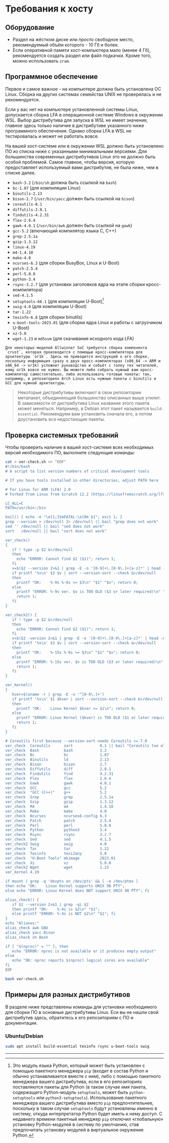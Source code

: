 # Требования к хосту

## Оборудование

- Раздел на жёстком диске или просто свободное место, рекомендуемый объём которого - 10 Гб и более.
- Если оперативной памяти хост-компьютера мало (менее 4 Гб), рекомендуется создать раздел или файл подкачки. Кроме того, можно использовать `zram`.

## Программное обеспечение

Первое и самое важное - на компьютере должна быть установлена ОС Linux. Сборка на других системах семейства UNIX не проверялась и не рекомендуется.

Если у вас нет на компьютере установленной системы Linux, допускается сборка LFA в операционной системе Windows в окружении WSL. Выбор дистрибутива для запуска в WSL не имеет значения, главное здесь только наличие в дистрибутиве указанного ниже программного обеспечения. Однако сборка LFA в WSL не тестировалась и может не работать вовсе.

На вашей хост-системе или в окружении WSL должно быть установлено ПО из списка ниже с указанными минимальными версиями. Для большинства современных дистрибутивов Linux это не должно быть особой проблемой. Самое главное, чтобы версия, которую предоставляет используемый вами дистрибутив, не была ниже, чем в списке далее.

- `bash-3.2` (`/bin/sh` должна быть ссылкой на `bash`)
- `bc-1.07` (для компиляции Linux)
- `binutils-2.13`
- `bison-2.7` (`/usr/bin/yacc` должен быть ссылкой на `bison`)
- `coreutils-8.1`
- `diffutils-2.8.1`
- `findutils-4.2.31`
- `flex-2.6.4`
- `gawk-4.0.1` (`/usr/bin/awk` должен быть ссылкой на `gawk`)
- `gcc-5.2` (влючающий компилятор языка С, C++)
- `grep-2.5.1a`
- `gzip-1.3.12`
- `linux-4.19`
- `m4-1.4.10`
- `make-4.0`
- `ncurses-6.3` (для сборки BusyBox, Linux и U-Boot)
- `patch-2.5.4`
- `perl-5.8.8`
- `python-3.4`
- `rsync-3.2.7` (для установки заголовков ядра на этапе сборки кросс-компилятора)
- `sed-4.1.5`
- `setuptools-66.1` (для компиляции U-Boot)[^1]
- `swig-4.0` (для компиляции U-Boot)
- `tar-1.22`
- `texinfo-6.8` (для сборки binutils)
- `u-boot-tools-2023.01` (для сборки ядра Linux и работы с загрузчиком U-Boot)
- `xz-5.0`
- `wget-1.23` и `md5sum` (для скачивания исходного кода LFA)

```admonish warning title="Внимание"
Для некоторых моделей Allwinner SoC требуется сборка компонента `crust`, которая производится с помощью кросс-компилятора для архитектуры `or1k`. Здесь не приводится инструкций о его сборке, поскольку информация сразу о двух кросс-компиляторах (x86_64 -> ARM и x86_64 -> or1k) усложнит руководство и собьёт с толку тех читателей, кому or1k вовсе не нужен. Вы можете либо собрать нужный вам кросс-компилятор самостоятельно, либо использовать готовые пакеты: так, например, в репозиториях Arch Linux есть нужные пакеты с binutils и GCC для нужной архитектуры.
```

> Некоторые дистрибутивы включают в свои репозитории метапакет, объединяющий большинство описанных выше утилит. В зависимости от дистрибутива Linux название этого пакета может меняться. Например, в Debian этот пакет называется `build-essential`. Рекомендуем вам установить сначала его, а потом доустановить все недостающие пакеты.

## Проверка системных требований

Чтобы проверить наличие в вашей хост-системе всех необходимых версий необходимого ПО, выполните следующие команды:

```bash
cat > ver-check.sh << "EOF"
#!/bin/bash
# A script to list version numbers of critical development tools

# If you have tools installed in other directories, adjust PATH here

# For Linux for ARM (LFA) 2.0
# Forked from Linux from Scratch 12.2 (https://linuxfromscratch.org/lfs/view/stable-systemd/chapter02/hostreqs.html)

LC_ALL=C 
PATH=/usr/bin:/bin

bail() { echo -e "\e[1;31mFATAL:\e[0m $1"; exit 1; }
grep --version > /dev/null 2> /dev/null || bail "grep does not work"
sed '' /dev/null || bail "sed does not work"
sort   /dev/null || bail "sort does not work"

ver_check()
{
   if ! type -p $2 &>/dev/null
   then 
     echo "ERROR: Cannot find $2 ($1)"; return 1; 
   fi
   v=$($2 --version 2>&1 | grep -E -o '[0-9]+\.[0-9\.]+[a-z]*' | head -n1)
   if printf '%s\n' $3 $v | sort --version-sort --check &>/dev/null
   then 
     printf "OK:    %-9s %-6s >= $3\n" "$1" "$v"; return 0;
   else 
     printf "ERROR: %-9s ver. $v is TOO OLD ($3 or later required)\n" "$1"; 
     return 1; 
   fi
}

ver_check2() {
   if ! type -p $2 &>/dev/null
   then 
     echo "ERROR: Cannot find $2 ($1)"; return 1; 
   fi
   v=$($2 -version 2>&1 | grep -E -o '[0-9]+\.[0-9\.]+[a-z]*' | head -n1)
   if printf '%s\n' $3 $v | sort --version-sort --check &>/dev/null
   then 
     printf "OK:    %-15s %-6s >= $3\n" "$1" "$v"; return 0;
   else 
     printf "ERROR: %-15s ver. $v is TOO OLD ($3 or later required)\n" "$1"; 
     return 1; 
   fi
}

ver_kernel()
{
   kver=$(uname -r | grep -E -o '^[0-9\.]+')
   if printf '%s\n' $1 $kver | sort --version-sort --check &>/dev/null
   then 
     printf "OK:    Linux Kernel $kver >= $1\n"; return 0;
   else 
     printf "ERROR: Linux Kernel ($kver) is TOO OLD ($1 or later required)\n" "$kver"; 
     return 1; 
   fi
}

# Coreutils first because --version-sort needs Coreutils >= 7.0
ver_check  Coreutils      sort            8.1 || bail "Coreutils too old, stop"
ver_check  Bash           bash            3.2
ver_check  Bc             bc              1.07
ver_check  Binutils       ld              2.13
ver_check  Bison          bison           2.7
ver_check  Diffutils      diff            2.8.1
ver_check  Findutils      find            4.2.31
ver_check  Flex           flex            2.6.4
ver_check  Gawk           gawk            4.0.1
ver_check  GCC            gcc             5.2
ver_check  "GCC (C++)"    g++             5.2
ver_check  Grep           grep            2.5.1a
ver_check  Gzip           gzip            1.3.12
ver_check  M4             m4              1.4.10
ver_check  Make           make            4.0
ver_check  Ncurses        ncurses6-config 6.3
ver_check  Patch          patch           2.5.4
ver_check  Perl           perl            5.8.8
ver_check  Python         python3         3.4
ver_check  Rsync          rsync           3.2.7
ver_check  Sed            sed             4.1.5
ver_check2 Swig           swig            4.0
ver_check  Tar            tar             1.22
ver_check  Texinfo        texi2any        5.0
ver_check  "U-Boot Tools" mkimage         2023.01
ver_check  Xz             xz              5.0.0
ver_check2 Wget           wget            1.23
ver_kernel 4.19

if mount | grep -q 'devpts on /dev/pts' && [ -e /dev/ptmx ]
then echo "OK:    Linux Kernel supports UNIX 98 PTY";
else echo "ERROR: Linux Kernel does NOT support UNIX 98 PTY"; fi

alias_check() {
   if $1 --version 2>&1 | grep -qi $2
   then printf "OK:    %-4s is $2\n" "$1";
   else printf "ERROR: %-4s is NOT $2\n" "$1"; fi
}
echo "Aliases:"
alias_check awk GNU
alias_check yacc Bison
alias_check sh Bash

if [ "$(nproc)" = "" ]; then
   echo "ERROR: nproc is not available or it produces empty output"
else
   echo "OK: nproc reports $(nproc) logical cores are available"
fi
EOF

bash ver-check.sh
```

## Примеры для разных дистрибутивов

В разделе ниже представлены команды для установки необходимого для сборки ПО в основные дистрибутивы Linux. Еси вы не нашли свой дистрибутив здесь, обратитесь к его репозиториям с ПО и документации.

### Ubuntu/Debian

```bash
sudo apt install build-essential texinfo rsync u-boot-tools swig
```

---

[^1]: Это модуль языка Python, который может быть установлен с помощью пакетного менеджера `pip` (входит в состав Python и обычно устанавливается вместе с ним), либо с помощью пакетного менеджера вашего дистрибутива, если в его репозиториях поставляются пакеты для Python (в таком случае имя пакета, содержащего Python-модуль `setuptools`, может быть `python-setuptools` или `python3-setuptools`). Использование пакетного менеджера вашего дистрибутива вместо `pip` предпочтительнее, поскольку в таком случае `setuptools` будут установлены именно в систему, откуда интерпретатор Python будет иметь к нему доступ. С недавнего времени пакетный менеджер `pip` отключил «глобальную» установку Python-модулей в систему по умолчанию, став предпочитать установку модулей в виртуальное окружение Python.
